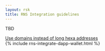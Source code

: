 ```yaml
---
layout: rsk
title: RNS Integration guidelines
---
```


TBD

<div class="container the-stack">
  <div class="row has-unique-col rif_blue_text">
    <div class="col">
      <a href="integrate-addr-resolution">Use domains instead of long hexa addresses</a>
    </div>
  </div>
  {% include rns-integrate-dapp-wallet.html %}
</div>
